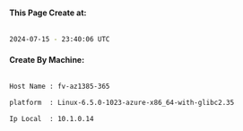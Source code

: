 
   
#### This Page Create at:

```bash

2024-07-15 - 23:40:06 UTC

```

#### Create By Machine:

```bash

Host Name : fv-az1385-365

platform  : Linux-6.5.0-1023-azure-x86_64-with-glibc2.35

Ip Local  : 10.1.0.14

```

